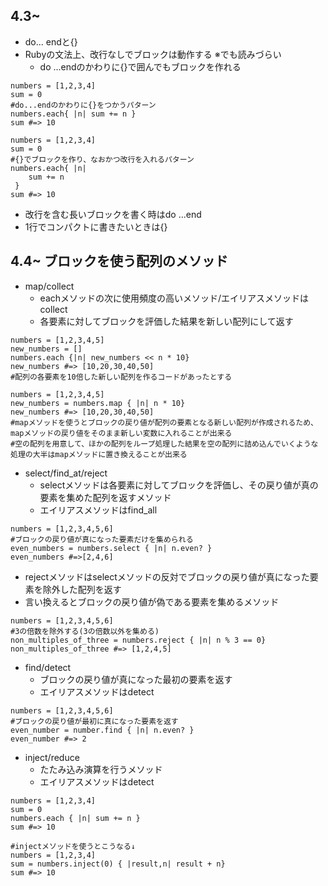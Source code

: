 ## 4.3~
- do... endと{}
- Rubyの文法上、改行なしでブロックは動作する ※でも読みづらい
    - do ...endのかわりに{}で囲んでもブロックを作れる
```
numbers = [1,2,3,4]
sum = 0
#do...endのかわりに{}をつかうパターン
numbers.each{ |n| sum += n }
sum #=> 10

numbers = [1,2,3,4]
sum = 0
#{}でブロックを作り、なおかつ改行を入れるパターン
numbers.each{ |n| 
    sum += n
 }
sum #=> 10
```
- 改行を含む長いブロックを書く時はdo ...end
- 1行でコンパクトに書きたいときは{}

## 4.4~ ブロックを使う配列のメソッド
- map/collect
    - eachメソッドの次に使用頻度の高いメソッド/エイリアスメソッドはcollect
    - 各要素に対してブロックを評価した結果を新しい配列にして返す
```
numbers = [1,2,3,4,5]
new_numbers = []
numbers.each {|n| new_numbers << n * 10}
new_numbers #=> [10,20,30,40,50]
#配列の各要素を10倍した新しい配列を作るコードがあったとする

numbers = [1,2,3,4,5]
new_numbers = numbers.map { |n| n * 10}
new_numbers #=> [10,20,30,40,50]
#mapメソッドを使うとブロックの戻り値が配列の要素となる新しい配列が作成されるため、mapメソッドの戻り値をそのまま新しい変数に入れることが出来る
#空の配列を用意して、ほかの配列をループ処理した結果を空の配列に詰め込んでいくような処理の大半はmapメソッドに置き換えることが出来る
```
- select/find_at/reject
    - selectメソッドは各要素に対してブロックを評価し、その戻り値が真の要素を集めた配列を返すメソッド
    - エイリアスメソッドはfind_all
```
numbers = [1,2,3,4,5,6]
#ブロックの戻り値が真になった要素だけを集められる
even_numbers = numbers.select { |n| n.even? }
even_numbers #=>[2,4,6]
```
- rejectメソッドはselectメソッドの反対でブロックの戻り値が真になった要素を除外した配列を返す
- 言い換えるとブロックの戻り値が偽である要素を集めるメソッド
```
numbers = [1,2,3,4,5,6]
#3の倍数を除外する(3の倍数以外を集める)
non_multiples_of_three = numbers.reject { |n| n % 3 == 0}
non_multiples_of_three #=> [1,2,4,5]
```
- find/detect
    - ブロックの戻り値が真になった最初の要素を返す
    - エイリアスメソッドはdetect
```
numbers = [1,2,3,4,5,6]
#ブロックの戻り値が最初に真になった要素を返す
even_number = number.find { |n| n.even? }
even_number #=> 2
```
- inject/reduce
    - たたみ込み演算を行うメソッド
    - エイリアスメソッドはdetect
```
numbers = [1,2,3,4]
sum = 0
numbers.each { |n| sum += n }
sum #=> 10

#injectメソッドを使うとこうなる↓
numbers = [1,2,3,4]
sum = numbers.inject(0) { |result,n| result + n}
sum #=> 10
```

